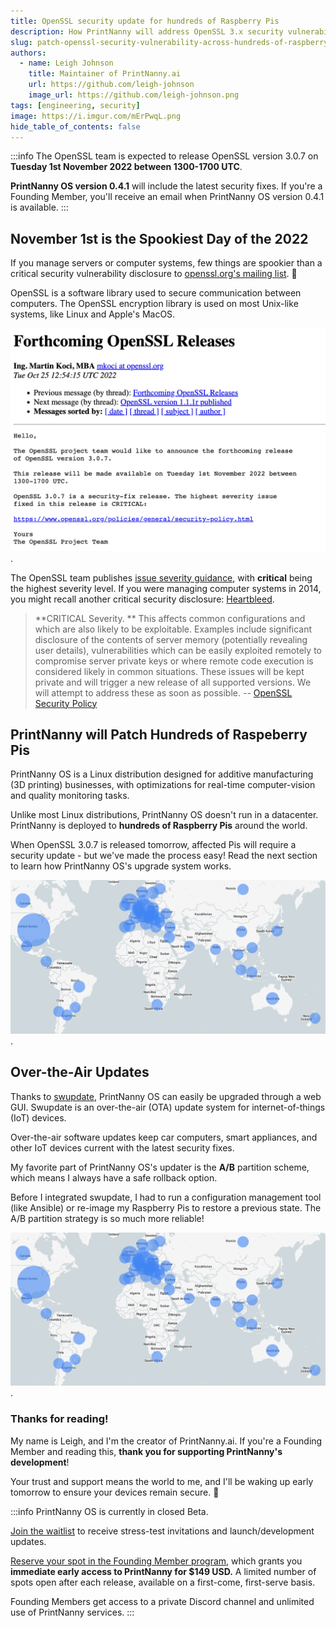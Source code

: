 ```yaml
---
title: OpenSSL security update for hundreds of Raspberry Pis
description: How PrintNanny will address OpenSSL 3.x security vulnerability across hundreds of Raspberry Pis
slug: patch-openssl-security-vulnerability-across-hundreds-of-raspberry-pis
authors:
  - name: Leigh Johnson
    title: Maintainer of PrintNanny.ai
    url: https://github.com/leigh-johnson
    image_url: https://github.com/leigh-johnson.png
tags: [engineering, security]
image: https://i.imgur.com/mErPwqL.png
hide_table_of_contents: false
---
```


:::info
The OpenSSL team is expected to release OpenSSL version 3.0.7 on **Tuesday 1st November 2022 between 1300-1700 UTC**.

**PrintNanny OS version 0.4.1** will include the latest security fixes. If you're a Founding Member, you'll receive an email when PrintNanny OS version 0.4.1 is available.
:::

## November 1st is the Spookiest Day of the 2022

If you manage servers or computer systems, few things are spookier than a critical security vulnerability disclosure to [openssl.org's mailing list](https://mta.openssl.org/pipermail/openssl-announce/2022-October/000238.html). 👻 

OpenSSL is a software library used to secure communication between computers. The OpenSSL encryption library is used on most Unix-like systems, like Linux and Apple's MacOS.

![Hello, The OpenSSL project team would like to announce the forthcoming release of OpenSSL version 3.0.7. This release will be made available on Tuesday 1st November 2022 between 1300-1700 UTC. OpenSSL 3.0.7 is a security-fix release. The highest severity issue fixed in this release is CRITICAL.](./2022-11-01-openssl/openssl-3-0-7-memo.png).

The OpenSSL team publishes [issue severity guidance](https://www.openssl.org/policies/general/security-policy.html), with **critical** being the highest severity level. If you were managing computer systems in 2014, you might recall another critical security disclosure: [Heartbleed](https://heartbleed.com/). 

> **CRITICAL Severity. **
>This affects common configurations and which are also likely to be exploitable. Examples include significant disclosure of the contents of server memory (potentially revealing user details), vulnerabilities which can be easily exploited remotely to compromise server private keys or where remote code execution is considered likely in common situations. These issues will be kept private and will trigger a new release of all supported versions. We will attempt to address these as soon as possible.
-- [OpenSSL Security Policy](https://www.openssl.org/policies/general/security-policy.html)

## PrintNanny will Patch Hundreds of Raspeberry Pis

PrintNanny OS is a Linux distribution designed for additive manufacturing (3D printing) businesses, with optimizations for real-time computer-vision and quality monitoring tasks.

Unlike most Linux distributions, PrintNanny OS doesn't run in a datacenter. PrintNanny is deployed to **hundreds of Raspberry Pis** around the world.

When OpenSSL 3.0.7 is released tomorrow, affected Pis will require a security update - but we've made the process easy! Read the next section to learn how PrintNanny OS's upgrade system works.

![World map showing PrintNanny OS usage worldwide](./2022-11-01-openssl/printnanny-worldwide-map.png).

## Over-the-Air Updates

Thanks to [swupdate](https://sbabic.github.io/swupdate/swupdate.html), PrintNanny OS can easily be upgraded through a web GUI. Swupdate is an over-the-air (OTA) update system for internet-of-things (IoT) devices. 

Over-the-air software updates keep car computers, smart appliances, and other IoT devices current with the latest security fixes.

My favorite part of PrintNanny OS's updater is the **A/B** partition scheme, which means I always have a safe rollback option. 

Before I integrated swupdate, I had to run a configuration management tool (like Ansible) or re-image my Raspberry Pis to restore a previous state. The A/B partition strategy is so much more reliable!

![World map showing PrintNanny OS usage worldwide](./2022-11-01-openssl/printnanny-worldwide-map.png).


### Thanks for reading!

My name is Leigh, and I'm the creator of PrintNanny.ai. If you're a Founding Member and reading this, **thank you for supporting PrintNanny's development**! 

Your trust and support means the world to me, and I'll be waking up early tomorrow to ensure your devices remain secure. 🫡 

:::info
PrintNanny OS is currently in closed Beta. 

[Join the waitlist](https://printnanny.ai/) to receive stress-test invitations and launch/development updates.

[Reserve your spot in the Founding Member program](https://printnanny.ai/shop/founding-membership), which grants you **immediate early access to PrintNanny for $149 USD.** A limited number of spots open after each release, available on a first-come, first-serve basis. 

Founding Members get access to a private Discord channel and unlimited use of PrintNanny services.
:::